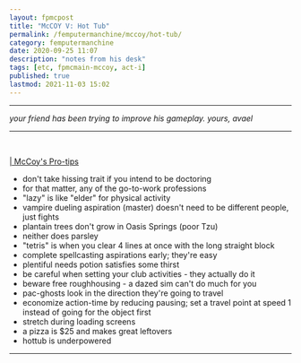 ```yaml
---
layout: fpmcpost
title: "McCOY V: Hot Tub"
permalink: /femputermanchine/mccoy/hot-tub/
category: femputermanchine
date: 2020-09-25 11:07
description: "notes from his desk"
tags: [etc, fpmcmain-mccoy, act-i]
published: true
lastmod: 2021-11-03 15:02
---
```

[//]: # ( 09/26/20  -added)
[//]: # ( 03/04/21  -this should be from avael, not avaelle)
[//]: # ( 11/03/21  -title added)

*****

<i>your friend has been trying to improve his gameplay. yours, avael</i>

*****
<br>
<P style="text-decoration: underline;">| McCoy's Pro-tips </p>

* don't take hissing trait if you intend to be doctoring
* for that matter, any of the go-to-work professions
* "lazy" is like "elder" for physical activity
* vampire dueling aspiration (master) doesn't need to be different people, just fights
* plantain trees don't grow in Oasis Springs (poor Tzu)
* neither does parsley
* "tetris" is when you clear 4 lines at once with the long straight block
* complete spellcasting aspirations early; they're easy
* plentiful needs potion satisfies some thirst
* be careful when setting your club activities - they actually do it
* beware free roughhousing - a dazed sim can't do much for you
* pac-ghosts look in the direction they're going to travel
* economize action-time by reducing pausing; set a travel point at speed 1 instead of going for the object first
* stretch during loading screens
* a pizza is $25 and makes great leftovers
* hottub is underpowered


*****
